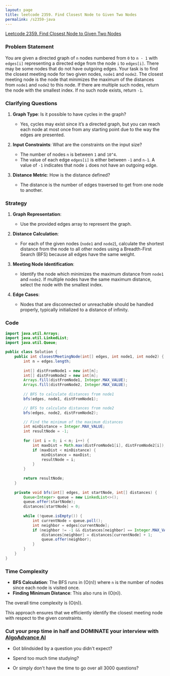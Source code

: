 ```yaml
---
layout: page
title: leetcode 2359. Find Closest Node to Given Two Nodes
permalink: /s2359-java
---
```

[Leetcode 2359. Find Closest Node to Given Two Nodes](https://algoadvance.github.io/algoadvance/l2359)
### Problem Statement

You are given a directed graph of `n` nodes numbered from `0` to `n - 1` with `edges[i]` representing a directed edge from the node `i` to `edges[i]`. There may be some nodes that do not have outgoing edges. Your task is to find the closest meeting node for two given nodes, `node1` and `node2`. The closest meeting node is the node that minimizes the maximum of the distances from `node1` and `node2` to this node. If there are multiple such nodes, return the node with the smallest index. If no such node exists, return `-1`.

### Clarifying Questions

1. **Graph Type**: Is it possible to have cycles in the graph?
   - Yes, cycles may exist since it’s a directed graph, but you can reach each node at most once from any starting point due to the way the edges are presented.

2. **Input Constraints**: What are the constraints on the input size?
   - The number of nodes `n` is between `1` and `10^4`.
   - The value of each edge `edges[i]` is either between `-1` and `n-1`. A value of `-1` indicates that node `i` does not have an outgoing edge.

3. **Distance Metric**: How is the distance defined?
   - The distance is the number of edges traversed to get from one node to another.

### Strategy

1. **Graph Representation**:
   - Use the provided edges array to represent the graph.

2. **Distance Calculation**:
   - For each of the given nodes (`node1` and `node2`), calculate the shortest distance from the node to all other nodes using a Breadth-First Search (BFS) because all edges have the same weight.

3. **Meeting Node Identification**:
   - Identify the node which minimizes the maximum distance from `node1` and `node2`. If multiple nodes have the same maximum distance, select the node with the smallest index.

4. **Edge Cases**:
   - Nodes that are disconnected or unreachable should be handled properly, typically initialized to a distance of infinity.

### Code

```java
import java.util.Arrays;
import java.util.LinkedList;
import java.util.Queue;

public class Solution {
    public int closestMeetingNode(int[] edges, int node1, int node2) {
        int n = edges.length;
        
        int[] distFromNode1 = new int[n];
        int[] distFromNode2 = new int[n];
        Arrays.fill(distFromNode1, Integer.MAX_VALUE);
        Arrays.fill(distFromNode2, Integer.MAX_VALUE);
        
        // BFS to calculate distances from node1
        bfs(edges, node1, distFromNode1);

        // BFS to calculate distances from node2
        bfs(edges, node2, distFromNode2);

        // Find the minimum of the maximum distances
        int minDistance = Integer.MAX_VALUE;
        int resultNode = -1;
        
        for (int i = 0; i < n; i++) {
            int maxDist = Math.max(distFromNode1[i], distFromNode2[i]);
            if (maxDist < minDistance) {
                minDistance = maxDist;
                resultNode = i;
            }
        }
        
        return resultNode;
    }
    
    private void bfs(int[] edges, int startNode, int[] distances) {
        Queue<Integer> queue = new LinkedList<>();
        queue.offer(startNode);
        distances[startNode] = 0;
        
        while (!queue.isEmpty()) {
            int currentNode = queue.poll();
            int neighbor = edges[currentNode];
            if (neighbor != -1 && distances[neighbor] == Integer.MAX_VALUE) {
                distances[neighbor] = distances[currentNode] + 1;
                queue.offer(neighbor);
            }
        }
    }
}
```

### Time Complexity

- **BFS Calculation**: The BFS runs in \(O(n)\) where `n` is the number of nodes since each node is visited once.
- **Finding Minimum Distance**: This also runs in \(O(n)\).

The overall time complexity is \(O(n)\).

This approach ensures that we efficiently identify the closest meeting node with respect to the given constraints.


### Cut your prep time in half and DOMINATE your interview with [AlgoAdvance AI](https://algoAdvance.com)

- Got blindsided by a question you didn't expect?

- Spend too much time studying?

- Or simply don't have the time to go over all 3000 questions?

